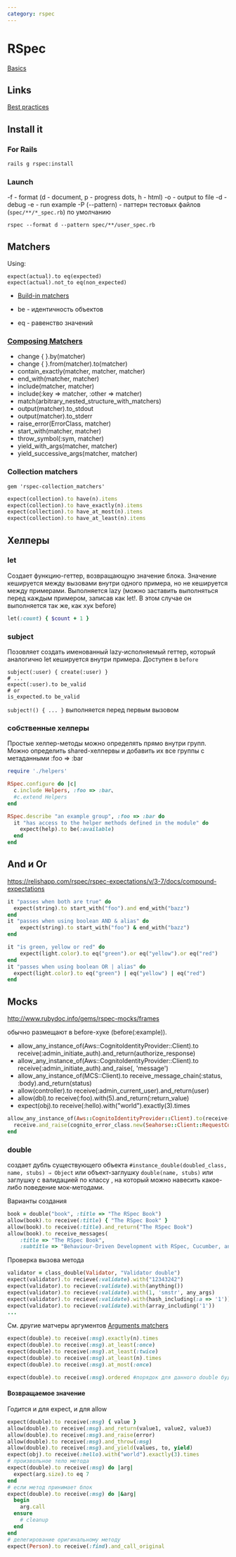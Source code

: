 ```yaml
---
category: rspec
---
```


# RSpec
[Basics](https://relishapp.com/rspec/rspec-core/docs)

## Links
[Best practices](http://www.betterspecs.org/)

## Install it

### For Rails
```bash
rails g rspec:install
```
### Launch
-f <format> - format (d - document, p - progress dots, h - html)
-o - output to file
-d - debug
-e <regex> - run example
-P (--pattern) - паттерн тестовых файлов (`spec/**/*_spec.rb`) по умолчанию
```
rspec --format d --pattern spec/**/user_spec.rb
```

## Matchers
Using:  
```
expect(actual).to eq(expected)
expect(actual).not_to eq(non_expected)
```

* [Build-in matchers](https://relishapp.com/rspec/rspec-expectations/docs/built-in-matchers)

* be - идентичность объектов
* eq - равенство значений

### [Composing Matchers](https://relishapp.com/rspec/rspec-expectations/v/3-7/docs/composing-matchers)

* change { }.by(matcher)
* change { }.from(matcher).to(matcher)
* contain_exactly(matcher, matcher, matcher)
* end_with(matcher, matcher)
* include(matcher, matcher)
* include(:key => matcher, :other => matcher)
* match(arbitrary_nested_structure_with_matchers)
* output(matcher).to_stdout
* output(matcher).to_stderr
* raise_error(ErrorClass, matcher)
* start_with(matcher, matcher)
* throw_symbol(:sym, matcher)
* yield_with_args(matcher, matcher)
* yield_successive_args(matcher, matcher)

### Collection matchers
`gem 'rspec-collection_matchers'`
```ruby
expect(collection).to have(n).items
expect(collection).to have_exactly(n).items
expect(collection).to have_at_most(n).items
expect(collection).to have_at_least(n).items
```

## Хелперы

### let
Создает функцию-геттер, возвращающую значение блока.
Значение кешируется между вызовами внутри одного примера, но не кешируется между примерами.
Выполняется lazy (можно заставить выполняться перед каждым примером, записав как let!. В этом случае он выполняется так же, как хук before)
```ruby
let(:count) { $count + 1 }
```

### subject
Позовляет создать именованный lazy-исполняемый геттер, который аналогично let кешируется внутри примера. Доступен в `before`
```
subject(:user) { create(:user) }
# ...
expect(:user).to be_valid
# or
is_expected.to be_valid
```
`subject!() { ... }` выполняется перед первым вызовом
### собственные хелперы
Простые хелпер-методы можно определять прямо внутри групп.  
Можно определить shared-хелпервы и добавить их все группы c метаданными :foo => :bar
```ruby
require './helpers'

RSpec.configure do |c|
  c.include Helpers, :foo => :bar、
  #c.extend Helpers
end

RSpec.describe "an example group", :foo => :bar do
  it "has access to the helper methods defined in the module" do
    expect(help).to be(:available)
  end
end

```

## And и Or
https://relishapp.com/rspec/rspec-expectations/v/3-7/docs/compound-expectations
```ruby
it "passes when both are true" do
  expect(string).to start_with("foo").and end_with("bazz")
end
it "passes when using boolean AND & alias" do
    expect(string).to start_with("foo") & end_with("bazz")
end

it "is green, yellow or red" do
    expect(light.color).to eq("green").or eq("yellow").or eq("red")
end
it "passes when using boolean OR | alias" do
  expect(light.color).to eq("green") | eq("yellow") | eq("red")
end
```

## Mocks
http://www.rubydoc.info/gems/rspec-mocks/frames

обычно размещают в before-хуке (before(:example)).

* allow_any_instance_of(Aws::CognitoIdentityProvider::Client).to receive(:admin_initiate_auth).and_return(authorize_response)
* allow_any_instance_of(Aws::CognitoIdentityProvider::Client).to receive(:admin_initiate_auth).and_raise(<error class>, 'message')
* allow_any_instance_of(MCS::Client).to receive_message_chain(:status, :body).and_return(status)
* allow(controller).to receive(:admin_current_user).and_return(user)
* allow(dbl).to receive(:foo).with(5).and_return(:return_value)
* expect(obj).to receive(:hello).with("world").exactly(3).times

```ruby
allow_any_instance_of(Aws::CognitoIdentityProvider::Client).to(receive(:confirm_forgot_password)).tap do |receive|
  receive.and_raise(cognito_error_class.new(Seahorse::Client::RequestContext.new, 'error')) if cognito_error_class
end
```

### double
создает дубль существующего объекта `#instance_double(doubled_class, name, stubs) ⇒ Object` или объект-заглушку `double(name, stubs)` или заглушку с валидацией по классу , на который можно навесить какое-либо поведение мок-методами.

Варианты создания
```ruby
book = double("book", :title => "The RSpec Book")
allow(book).to receive(:title) { "The RSpec Book" }
allow(book).to receive(:title).and_return("The RSpec Book")
allow(book).to receive_messages(
    :title => "The RSpec Book",
    :subtitle => "Behaviour-Driven Development with RSpec, Cucumber, and Friends")
```

Проверка вызова метода
```ruby
validator = class_double(Validator, "Validator double")
expect(validator).to recieve(:validate).with("12343242")
expect(validator).to recieve(:validate).with(anything())
expect(validator).to recieve(:validate).with(1, 'smstr', any_args)
expect(validator).to recieve(:validate).with(hash_including(:a => '1'))
expect(validator).to recieve(:validate).with(array_including('1'))
...
```
См. другие матчеры аргументов [Arguments matchers](http://www.rubydoc.info/gems/rspec-mocks/RSpec/Mocks/ArgumentMatchers#boolean-instance_method)

```ruby
expect(double).to receive(:msg).exactly(n).times
expect(double).to receive(:msg).at_least(:once)
expect(double).to receive(:msg).at_least(:twice)
expect(double).to receive(:msg).at_least(n).times
expect(double).to receive(:msg).at_most(:once)

expect(double).to receive(:msg).ordered #порядок для данного double будет важен
```

#### Возвращаемое значение
Годится и для expect, и для allow
```ruby
expect(double).to receive(:msg) { value }
allow(double).to receive(:msg).and_return(value1, value2, value3)
allow(double).to receive(:msg).and_raise(error)
allow(double).to receive(:msg).and_throw(:msg)
allow(double).to receive(:msg).and_yield(values, to, yield)
expect(obj).to receive(:hello).with("world").exactly(3).times
# произвольное тело метода
expect(double).to receive(:msg) do |arg|
  expect(arg.size).to eq 7
end
# если метод принимает блок
expect(double).to receive(:msg) do |&arg|
  begin
    arg.call
  ensure
    # cleanup
  end
end
# делегирование оригинальному методу
expect(Person).to receive(:find).and_call_original
```
